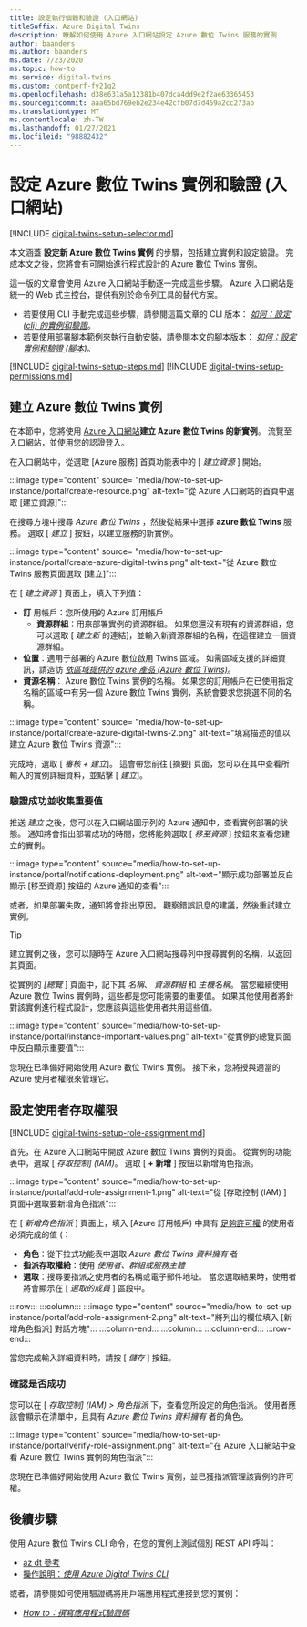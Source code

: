```yaml
---
title: 設定執行個體和驗證 (入口網站)
titleSuffix: Azure Digital Twins
description: 瞭解如何使用 Azure 入口網站設定 Azure 數位 Twins 服務的實例
author: baanders
ms.author: baanders
ms.date: 7/23/2020
ms.topic: how-to
ms.service: digital-twins
ms.custom: contperf-fy21q2
ms.openlocfilehash: d38e631a5a12381b407dca4dd9e2f2ae63365453
ms.sourcegitcommit: aaa65bd769eb2e234e42cfb07d7d459a2cc273ab
ms.translationtype: MT
ms.contentlocale: zh-TW
ms.lasthandoff: 01/27/2021
ms.locfileid: "98882432"
---
```

# <a name="set-up-an-azure-digital-twins-instance-and-authentication-portal"></a>設定 Azure 數位 Twins 實例和驗證 (入口網站) 

[!INCLUDE [digital-twins-setup-selector.md](../../includes/digital-twins-setup-selector.md)]

本文涵蓋 **設定新 Azure 數位 Twins 實例** 的步驟，包括建立實例和設定驗證。 完成本文之後，您將會有可開始進行程式設計的 Azure 數位 Twins 實例。

這一版的文章會使用 Azure 入口網站手動逐一完成這些步驟。 Azure 入口網站是統一的 Web 式主控台，提供有別於命令列工具的替代方案。
* 若要使用 CLI 手動完成這些步驟，請參閱這篇文章的 CLI 版本： [*如何：設定 (cli) 的實例和驗證*](how-to-set-up-instance-cli.md)。
* 若要使用部署腳本範例來執行自動安裝，請參閱本文的腳本版本： [*如何：設定實例和驗證 (腳本)*](how-to-set-up-instance-scripted.md)。

[!INCLUDE [digital-twins-setup-steps.md](../../includes/digital-twins-setup-steps.md)]
[!INCLUDE [digital-twins-setup-permissions.md](../../includes/digital-twins-setup-permissions.md)]

## <a name="create-the-azure-digital-twins-instance"></a>建立 Azure 數位 Twins 實例

在本節中，您將使用 [Azure 入口網站](https://ms.portal.azure.com/)**建立 Azure 數位 Twins 的新實例**。 流覽至入口網站，並使用您的認證登入。

在入口網站中，從選取 [Azure 服務] 首頁功能表中的 [ _建立資源_ ] 開始。

:::image type="content" source= "media/how-to-set-up-instance/portal/create-resource.png" alt-text="從 Azure 入口網站的首頁中選取 [建立資源]":::

在搜尋方塊中搜尋 *Azure 數位 Twins* ，然後從結果中選擇 **azure 數位 Twins** 服務。 選取 [ _建立_ ] 按鈕，以建立服務的新實例。

:::image type="content" source= "media/how-to-set-up-instance/portal/create-azure-digital-twins.png" alt-text="從 Azure 數位 Twins 服務頁面選取 [建立]":::

在 [ *建立資源* ] 頁面上，填入下列值：
* **訂** 用帳戶：您所使用的 Azure 訂用帳戶
  - **資源群組**：用來部署實例的資源群組。 如果您還沒有現有的資源群組，您可以選取 [ *建立新* 的連結]，並輸入新資源群組的名稱，在這裡建立一個資源群組。
* **位置**：適用于部署的 Azure 數位啟用 Twins 區域。 如需區域支援的詳細資訊，請造訪 [*依區域提供的 azure 產品 (Azure 數位 Twins)*](https://azure.microsoft.com/global-infrastructure/services/?products=digital-twins)。
* **資源名稱**： Azure 數位 Twins 實例的名稱。 如果您的訂用帳戶在已使用指定名稱的區域中有另一個 Azure 數位 Twins 實例，系統會要求您挑選不同的名稱。

:::image type="content" source= "media/how-to-set-up-instance/portal/create-azure-digital-twins-2.png" alt-text="填寫描述的值以建立 Azure 數位 Twins 資源":::

完成時，選取 [ _審核 + 建立_]。 這會帶您前往 [摘要] 頁面，您可以在其中查看所輸入的實例詳細資料，並點擊 [ _建立_]。 

### <a name="verify-success-and-collect-important-values"></a>驗證成功並收集重要值

推送 *建立* 之後，您可以在入口網站圖示列的 Azure 通知中，查看實例部署的狀態。 通知將會指出部署成功的時間，您將能夠選取 [ _移至資源_ ] 按鈕來查看您建立的實例。

:::image type="content" source="media/how-to-set-up-instance/portal/notifications-deployment.png" alt-text="顯示成功部署並反白顯示 [移至資源] 按鈕的 Azure 通知的查看":::

或者，如果部署失敗，通知將會指出原因。 觀察錯誤訊息的建議，然後重試建立實例。

>[!TIP]
>建立實例之後，您可以隨時在 Azure 入口網站搜尋列中搜尋實例的名稱，以返回其頁面。

從實例的 *[總覽* ] 頁面中，記下其 *名稱*、 *資源群組* 和 *主機名稱*。 當您繼續使用 Azure 數位 Twins 實例時，這些都是您可能需要的重要值。 如果其他使用者將針對該實例進行程式設計，您應該與這些使用者共用這些值。

:::image type="content" source="media/how-to-set-up-instance/portal/instance-important-values.png" alt-text="從實例的總覽頁面中反白顯示重要值":::

您現在已準備好開始使用 Azure 數位 Twins 實例。 接下來，您將授與適當的 Azure 使用者權限來管理它。

## <a name="set-up-user-access-permissions"></a>設定使用者存取權限

[!INCLUDE [digital-twins-setup-role-assignment.md](../../includes/digital-twins-setup-role-assignment.md)]

首先，在 Azure 入口網站中開啟 Azure 數位 Twins 實例的頁面。 從實例的功能表中，選取 [ *存取控制] (IAM)*。 選取 [  **+ 新增** ] 按鈕以新增角色指派。

:::image type="content" source="media/how-to-set-up-instance/portal/add-role-assignment-1.png" alt-text="從 [存取控制 (IAM) ] 頁面中選取要新增角色指派":::

在 [ *新增角色指派* ] 頁面上，填入 [Azure 訂用帳戶) 中具有 [足夠許可權](#prerequisites-permission-requirements) 的使用者必須完成的值 (：
* **角色**：從下拉式功能表中選取 *Azure 數位 Twins 資料擁有* 者
* **指派存取權給**：使用 *使用者、群組或服務主體*
* **選取**：搜尋要指派之使用者的名稱或電子郵件地址。 當您選取結果時，使用者將會顯示在 [ *選取的成員* ] 區段中。

:::row:::
    :::column:::
        :::image type="content" source="media/how-to-set-up-instance/portal/add-role-assignment-2.png" alt-text="將列出的欄位填入 [新增角色指派] 對話方塊":::
    :::column-end:::
    :::column:::
    :::column-end:::
:::row-end:::

當您完成輸入詳細資料時，請按 [ *儲存* ] 按鈕。

### <a name="verify-success"></a>確認是否成功

您可以在 [ *存取控制] (IAM) > 角色指派* 下，查看您所設定的角色指派。 使用者應該會顯示在清單中，且具有 *Azure 數位 Twins 資料擁有* 者的角色。 

:::image type="content" source="media/how-to-set-up-instance/portal/verify-role-assignment.png" alt-text="在 Azure 入口網站中查看 Azure 數位 Twins 實例的角色指派":::

您現在已準備好開始使用 Azure 數位 Twins 實例，並已獲指派管理該實例的許可權。

## <a name="next-steps"></a>後續步驟

使用 Azure 數位 Twins CLI 命令，在您的實例上測試個別 REST API 呼叫： 
* [az dt 參考](/cli/azure/ext/azure-iot/dt?preserve-view=true&view=azure-cli-latest)
* [操作說明：*使用 Azure Digital Twins CLI*](how-to-use-cli.md)

或者，請參閱如何使用驗證碼將用戶端應用程式連接到您的實例：
* [*How to：撰寫應用程式驗證碼*](how-to-authenticate-client.md)